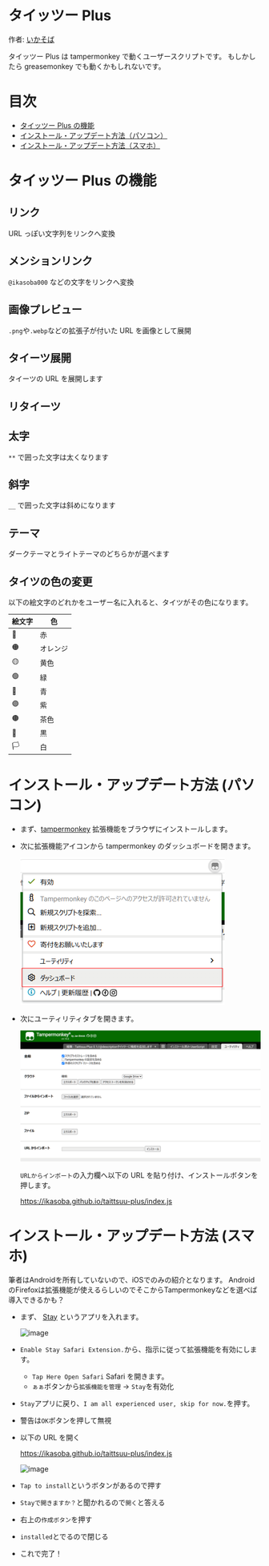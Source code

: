 # タイッツー Plus

作者: [いかそば](https://taittsuu.com/users/ikasoba000)

タイッツー Plus は tampermonkey で動くユーザースクリプトです。
もしかしたら greasemonkey でも動くかもしれないです。

# 目次

- [タイッツー Plus の機能](#タイッツー-plus-の機能)
- [インストール・アップデート方法（パソコン）](#インストール・アップデート方法-パソコン)
- [インストール・アップデート方法（スマホ）](#インストール・アップデート方法-スマホ)

# タイッツー Plus の機能

## リンク

URL っぽい文字列をリンクへ変換

## メンションリンク

`@ikasoba000` などの文字をリンクへ変換

## 画像プレビュー

`.png`や`.webp`などの拡張子が付いた URL を画像として展開

## タイーツ展開

タイーツの URL を展開します

## リタイーツ

## 太字

`**` で囲った文字は太くなります

## 斜字

`__` で囲った文字は斜めになります

## テーマ

ダークテーマとライトテーマのどちらかが選べます

## タイツの色の変更

以下の絵文字のどれかをユーザー名に入れると、タイツがその色になります。

| 絵文字 | 色       |
| ------ | -------- |
| 🔴     | 赤       |
| 🟠     | オレンジ |
| 🟡     | 黄色     |
| 🟢     | 緑       |
| 🔵     | 青       |
| 🟣     | 紫       |
| 🟤     | 茶色     |
| 🏴     | 黒       |
| 🏳️     | 白       |

# インストール・アップデート方法 (パソコン)

- まず、[tampermonkey](https://www.tampermonkey.net/) 拡張機能をブラウザにインストールします。

- 次に拡張機能アイコンから tampermonkey のダッシュボードを開きます。

  ![](./doc/tampermonkey-open-dashboard.png)

- 次にユーティリティタブを開きます。

  ![Alt text](./doc/tampermonkey-utility-tab.png)

  `URLからインポート`の入力欄へ以下の URL を貼り付け、インストールボタンを押します。

  https://ikasoba.github.io/taittsuu-plus/index.js

# インストール・アップデート方法 (スマホ)

筆者はAndroidを所有していないので、iOSでのみの紹介となります。
AndroidのFirefoxは拡張機能が使えるらしいのでそこからTampermonkeyなどを選べば導入できるかも？

- まず、 [Stay](https://apps.apple.com/jp/app/stay-safari-companion/id1591620171) というアプリを入れます。

  ![image](https://github.com/ikasoba/taittsuu-plus/assets/57828948/11450347-439b-44e6-8c0a-cc78b57815fc)

- `Enable Stay Safari Extension.`から、指示に従って拡張機能を有効にします。

  - `Tap Here Open Safari` Safari を開きます。
  - `ぁぁ`ボタンから`拡張機能を管理` -> `Stay`を有効化

- `Stay`アプリに戻り、`I am all experienced user, skip for now.`を押す。
- 警告は`OK`ボタンを押して無視

- 以下の URL を開く

  https://ikasoba.github.io/taittsuu-plus/index.js

  ![image](https://github.com/ikasoba/taittsuu-plus/assets/57828948/1feb2cfa-be3d-445c-97c4-ef539fa36c93)

- `Tap to install`というボタンがあるので押す

- `Stayで開きますか？`と聞かれるので`開く`と答える

- 右上の`作成ボタン`を押す

- `installed`とでるので閉じる

- これで完了！
